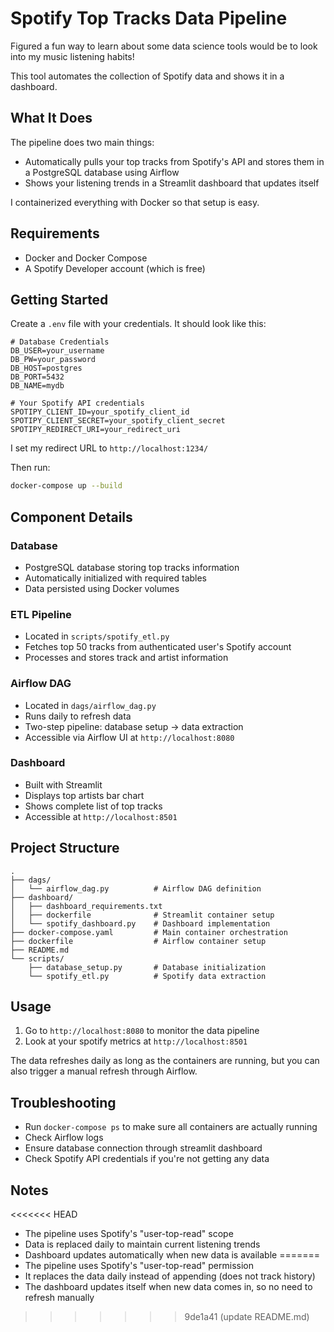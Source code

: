# Spotify Top Tracks Data Pipeline

Figured a fun way to learn about some data science tools would be to look into my music listening habits!

This tool automates the collection of Spotify data and shows it in a dashboard.

## What It Does

The pipeline does two main things:

- Automatically pulls your top tracks from Spotify's API and stores them in a PostgreSQL database using Airflow
- Shows your listening trends in a Streamlit dashboard that updates itself

I containerized everything with Docker so that setup is easy.

## Requirements

- Docker and Docker Compose
- A Spotify Developer account (which is free)

## Getting Started

Create a `.env` file with your credentials. It should look like this:

```.env
# Database Credentials
DB_USER=your_username
DB_PW=your_password
DB_HOST=postgres
DB_PORT=5432
DB_NAME=mydb

# Your Spotify API credentials
SPOTIPY_CLIENT_ID=your_spotify_client_id
SPOTIPY_CLIENT_SECRET=your_spotify_client_secret
SPOTIPY_REDIRECT_URI=your_redirect_uri
```

I set my redirect URL to `http://localhost:1234/`

Then run:

```bash
docker-compose up --build
```

## Component Details

### Database

- PostgreSQL database storing top tracks information
- Automatically initialized with required tables
- Data persisted using Docker volumes

### ETL Pipeline

- Located in `scripts/spotify_etl.py`
- Fetches top 50 tracks from authenticated user's Spotify account
- Processes and stores track and artist information

### Airflow DAG

- Located in `dags/airflow_dag.py`
- Runs daily to refresh data
- Two-step pipeline: database setup → data extraction
- Accessible via Airflow UI at `http://localhost:8080`

### Dashboard

- Built with Streamlit
- Displays top artists bar chart
- Shows complete list of top tracks
- Accessible at `http://localhost:8501`

## Project Structure

```text
.
├── dags/
│   └── airflow_dag.py          # Airflow DAG definition
├── dashboard/
│   ├── dashboard_requirements.txt
│   ├── dockerfile              # Streamlit container setup
│   └── spotify_dashboard.py    # Dashboard implementation
├── docker-compose.yaml         # Main container orchestration
├── dockerfile                  # Airflow container setup
├── README.md
└── scripts/
    ├── database_setup.py       # Database initialization
    └── spotify_etl.py          # Spotify data extraction
```

## Usage

1. Go to `http://localhost:8080` to monitor the data pipeline
2. Look at your spotify metrics at `http://localhost:8501`

The data refreshes daily as long as the containers are running, but you can also trigger a manual refresh through Airflow.

## Troubleshooting

- Run `docker-compose ps` to make sure all containers are actually running
- Check Airflow logs
- Ensure database connection through streamlit dashboard
- Check Spotify API credentials if you're not getting any data

## Notes

<<<<<<< HEAD
- The pipeline uses Spotify's "user-top-read" scope
- Data is replaced daily to maintain current listening trends
- Dashboard updates automatically when new data is available
=======
- The pipeline uses Spotify's "user-top-read" permission
- It replaces the data daily instead of appending (does not track history)
- The dashboard updates itself when new data comes in, so no need to refresh manually
>>>>>>> 9de1a41 (update README.md)
